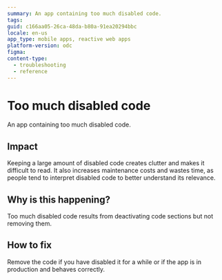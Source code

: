 ```yaml
---
summary: An app containing too much disabled code.
tags:
guid: c166aa05-26ca-48da-b80a-91ea20294bbc
locale: en-us
app_type: mobile apps, reactive web apps
platform-version: odc
figma:
content-type:
  - troubleshooting
  - reference
---
```


# Too much disabled code

An app containing too much disabled code.

## Impact

Keeping a large amount of disabled code creates clutter and makes it difficult to read. It also increases maintenance costs and wastes time, as people tend to interpret disabled code to better understand its relevance.

## Why is this happening?

Too much disabled code results from deactivating code sections but not removing them. 

## How to fix

Remove the code if you have disabled it for a while or if the app is in production and behaves correctly.
